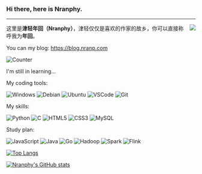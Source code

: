 ### Hi there, here is Nranphy.

* * *

<a href="https://lycoris-recoil.com/character/?chara=takina">
    <img src="https://lycoris-recoil.com/assets/img/character/chara_takina-02.png" align="right" >
</a>

这里是**津轻年回（Nranphy）**，津轻仅仅是喜欢的作家的故乡，你可以直接称呼我为**年回**。

You can my blog:  https://blog.nranp.com

![Counter](https://count.getloli.com/get/@Nranphy?theme=rule34)

I'm still in learning...

My coding tools:


![Windows](https://img.shields.io/badge/-Windows-0078D6?style=flat-square&logo=Windows&logoColor=fff) ![Debian](https://img.shields.io/badge/-Debian-A81D33?style=flat-square&logo=Debian&logoColor=fff) ![Ubuntu](https://img.shields.io/badge/-Ubuntu-E95420?style=flat-square&logo=Ubuntu&logoColor=fff) ![VSCode](https://img.shields.io/badge/-VSCode-007ACC?style=flat-square&logo=visualstudiocode&logoColor=fff) ![Git](https://img.shields.io/badge/-Git-F05032?style=flat-square&logo=git&logoColor=fff)

My skills:

![Python](https://img.shields.io/badge/-Python-3776AB?style=flat-square&logo=Python&logoColor=fff) ![C](https://img.shields.io/badge/-C-A8B9CC?style=flat-square&logo=C&logoColor=fff) ![HTML5](https://img.shields.io/badge/-HTML5-E34F26?style=flat-square&logo=HTML5&logoColor=fff) ![CSS3](https://img.shields.io/badge/-CSS3-1572B6?style=flat-square&logo=CSS3&logoColor=fff) ![MySQL](https://img.shields.io/badge/-MySQL-4479A1?style=flat-square&logo=MySQL&logoColor=fff) 

Study plan:

![JavaScript](https://img.shields.io/badge/-JavaScript-F7DF1E?style=flat-square&logo=JavaScript&logoColor=fff) ![Java](https://img.shields.io/badge/-Java-orange?style=flat-square&logo=Java&logoColor=fff) ![Go](https://img.shields.io/badge/-Go-00ADD8?style=flat-square&logo=Go&logoColor=fff)
![Hadoop](https://img.shields.io/badge/-Hadoop-66CCFF?style=flat-square&logo=ApacheHadoop&logoColor=fff) ![Spark](https://img.shields.io/badge/-Spark-E25A1C?style=flat-square&logo=ApacheSpark&logoColor=fff) ![Flink](https://img.shields.io/badge/-Flink-E6526F?style=flat-square&logo=ApacheFlink&logoColor=fff)

[![Top Langs](https://github-readme-stats.vercel.app/api/top-langs/?username=Nranphy&theme=tokyonight)](https://github.com/Nranphy)

[![Nranphy's GitHub stats](https://github-readme-stats.vercel.app/api?username=Nranphy&show_icons=true&theme=tokyonight)](https://github.com/Nranphy)
